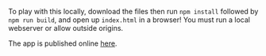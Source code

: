 To play with this locally, download the files then run `npm install` followed by `npm run build`, and open up `index.html` in a browser! You must run a local webserver or allow outside origins.

The app is published online [here](http://blog.krawaller.se/reduxfirebasedemo/).